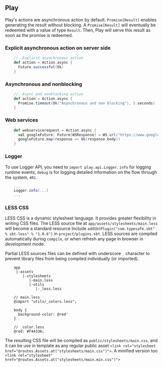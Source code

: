 ## Play

Play's actions are asynchronous action by default. `Promise[Result]` enables 
generating the result without blocking. A `Promise[Result]` will eventually be 
redeemed with a value of type `Result`. Then, Play will serve this result as 
soon as the promise is redeemed.

### Explicit asynchronous action on server side

```scala
    //  Explicit asynchronous action
    def action = Action.async {
      Future.successful(Ok)
    }
```

### Asynchronous and nonblocking

```scala
    //  Async and nonblocking action
    def action = Action.async {
      Promise.timeout(Ok("Asynchronous and non blocking"), 5.seconds)
    }
```

### Web services

```scala
    def webservicerequest = Action.async {
      val googleFuture: Future[WSResponse] = WS.url("https://www.google.com/play").get()
      googleFuture.map(response => Ok(response.body))
    }
```

### Logger

To use Logger API, you need to `import play.api.Logger`. `info` for logging 
runtime events, `debug` is for logging detailed information on the flow through
the system, etc.

```scala
    ...
    Logger.info(...)
    ...
```

### LESS CSS

LESS CSS is a dynamic stylesheet language. It provides greater flexibility in
writing CSS files. The LESS source file at `app/assets/stylesheets/main.less`
will become a standard resource Include 
`addSbtPlugin("com.typesafe.sbt" % sbt-less" % "1.0.6")` in 
`project/plugins.sbt`. LESS sources are compiled automatically during `compile`,
or when refresh any page in browser in development mode.

Partial LESS sources files can be defined with underscore `_` character to 
prevent library files from being compiled individually (or imported).

```
    app
     |-assets
        |-stylesheets
           |-main.less
           |-utils
              |-_less.less
```

```less
    // main.less
    @import "utils/_colors.less";
    
    body {
      background-color: @red'
    }
```

```less
    // _color.less
    @red: #F44336;
```

The resulting CSS file will be compiled as `public/stylesheets/main.css`, and
it can be use in template as any regular public asset 
`<link rel="stylesheet href="@routes.Assets.at("stylesheets/main.css")">`. 
A minified version too
`<link rel="stylesheet" href="@routes.Assets.at("stylesheets/main.min.css")">`
